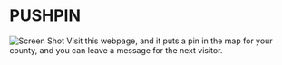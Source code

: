 PUSHPIN
===

![Screen Shot]()
Visit this webpage, and it puts a pin in the map for your county, and you can leave a message for the next visitor.
